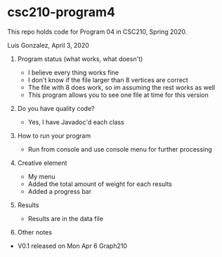 # csc210-program4

This repo holds code for Program 04 in CSC210, Spring 2020.

Luis Gonzalez, April 3, 2020

1. Program status (what works, what doesn't)
    * I believe every thing works fine
    * I don't know if the file larger than 8 vertices are correct
    * The file with 8 does work, so im assuming the rest works as well
    * This program allows you to see one file at time for this version

2. Do you have quality code?
    * Yes, I have Javadoc'd each class

3. How to run your program
    * Run from console and use console menu for further processing

4. Creative element
    * My menu
    * Added the total amount of weight for each results
    * Added a progress bar

5. Results
    * Results are in the data file

6. Other notes

* V0.1 released on Mon Apr 6 Graph210
